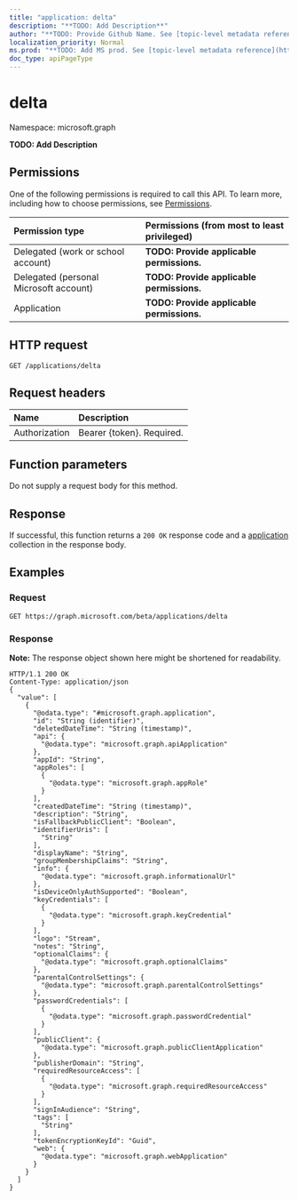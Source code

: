 ```yaml
---
title: "application: delta"
description: "**TODO: Add Description**"
author: "**TODO: Provide Github Name. See [topic-level metadata reference](https://msgo.azurewebsites.net/add/document/guidelines/metadata.html#topic-level-metadata)**"
localization_priority: Normal
ms.prod: "**TODO: Add MS prod. See [topic-level metadata reference](https://msgo.azurewebsites.net/add/document/guidelines/metadata.html#topic-level-metadata)**"
doc_type: apiPageType
---
```


# delta
Namespace: microsoft.graph

**TODO: Add Description**

## Permissions
One of the following permissions is required to call this API. To learn more, including how to choose permissions, see [Permissions](/concepts/permissions-reference.md).

|Permission type|Permissions (from most to least privileged)|
|:---|:---|
|Delegated (work or school account)|**TODO: Provide applicable permissions.**|
|Delegated (personal Microsoft account)|**TODO: Provide applicable permissions.**|
|Application|**TODO: Provide applicable permissions.**|

## HTTP request

<!-- {
  "blockType": "ignored"
}
-->
``` http
GET /applications/delta
```

## Request headers
|Name|Description|
|:---|:---|
|Authorization|Bearer {token}. Required.|

## Function parameters
Do not supply a request body for this method.

## Response

If successful, this function returns a `200 OK` response code and a [application](../resources/application.md) collection in the response body.

## Examples

### Request
<!-- {
  "blockType": "request",
  "name": "application_delta"
}
-->
``` http
GET https://graph.microsoft.com/beta/applications/delta
```


### Response
**Note:** The response object shown here might be shortened for readability.
<!-- {
  "blockType": "response",
  "truncated": true,
  "@odata.type": "collection(microsoft.graph.application)"
}
-->
``` http
HTTP/1.1 200 OK
Content-Type: application/json
{
  "value": [
    {
      "@odata.type": "#microsoft.graph.application",
      "id": "String (identifier)",
      "deletedDateTime": "String (timestamp)",
      "api": {
        "@odata.type": "microsoft.graph.apiApplication"
      },
      "appId": "String",
      "appRoles": [
        {
          "@odata.type": "microsoft.graph.appRole"
        }
      ],
      "createdDateTime": "String (timestamp)",
      "description": "String",
      "isFallbackPublicClient": "Boolean",
      "identifierUris": [
        "String"
      ],
      "displayName": "String",
      "groupMembershipClaims": "String",
      "info": {
        "@odata.type": "microsoft.graph.informationalUrl"
      },
      "isDeviceOnlyAuthSupported": "Boolean",
      "keyCredentials": [
        {
          "@odata.type": "microsoft.graph.keyCredential"
        }
      ],
      "logo": "Stream",
      "notes": "String",
      "optionalClaims": {
        "@odata.type": "microsoft.graph.optionalClaims"
      },
      "parentalControlSettings": {
        "@odata.type": "microsoft.graph.parentalControlSettings"
      },
      "passwordCredentials": [
        {
          "@odata.type": "microsoft.graph.passwordCredential"
        }
      ],
      "publicClient": {
        "@odata.type": "microsoft.graph.publicClientApplication"
      },
      "publisherDomain": "String",
      "requiredResourceAccess": [
        {
          "@odata.type": "microsoft.graph.requiredResourceAccess"
        }
      ],
      "signInAudience": "String",
      "tags": [
        "String"
      ],
      "tokenEncryptionKeyId": "Guid",
      "web": {
        "@odata.type": "microsoft.graph.webApplication"
      }
    }
  ]
}
```

